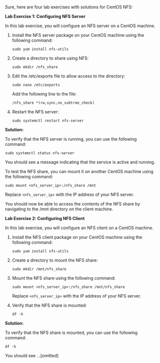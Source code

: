 Sure, here are four lab exercises with solutions for CentOS NFS:

**Lab Exercise 1: Configuring NFS Server**

In this lab exercise, you will configure an NFS server on a CentOS machine.

1. Install the NFS server package on your CentOS machine using the following command:

   ```
   sudo yum install nfs-utils
   ```

2. Create a directory to share using NFS:

   ```
   sudo mkdir /nfs_share
   ```

3. Edit the /etc/exports file to allow access to the directory:

   ```
   sudo nano /etc/exports
   ```

   Add the following line to the file:

   ```
   /nfs_share *(rw,sync,no_subtree_check)
   ```

4. Restart the NFS server:

   ```
   sudo systemctl restart nfs-server
   ```

**Solution:**

To verify that the NFS server is running, you can use the following command:

```
sudo systemctl status nfs-server
```

You should see a message indicating that the service is active and running.

To test the NFS share, you can mount it on another CentOS machine using the following command:

```
sudo mount <nfs_server_ip>:/nfs_share /mnt
```

Replace `<nfs_server_ip>` with the IP address of your NFS server.

You should now be able to access the contents of the NFS share by navigating to the /mnt directory on the client machine.

**Lab Exercise 2: Configuring NFS Client**

In this lab exercise, you will configure an NFS client on a CentOS machine.

1. Install the NFS client package on your CentOS machine using the following command:

   ```
   sudo yum install nfs-utils
   ```

2. Create a directory to mount the NFS share:

   ```
   sudo mkdir /mnt/nfs_share
   ```

3. Mount the NFS share using the following command:

   ```
   sudo mount <nfs_server_ip>:/nfs_share /mnt/nfs_share
   ```

   Replace `<nfs_server_ip>` with the IP address of your NFS server.

4. Verify that the NFS share is mounted:

   ```
   df -h
   ```

**Solution:**

To verify that the NFS share is mounted, you can use the following command:

```
df -h
```

You should see …[omitted]
